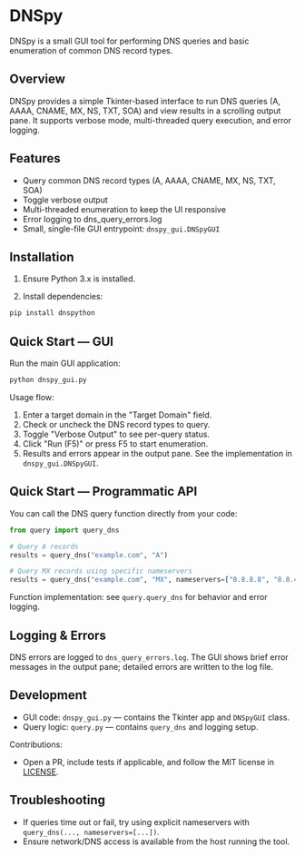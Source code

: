 # DNSpy

DNSpy is a small GUI tool for performing DNS queries and basic enumeration of common DNS record types.

## Overview

DNSpy provides a simple Tkinter-based interface to run DNS queries (A, AAAA, CNAME, MX, NS, TXT, SOA) and view results in a scrolling output pane. It supports verbose mode, multi-threaded query execution, and error logging.

## Features

- Query common DNS record types (A, AAAA, CNAME, MX, NS, TXT, SOA)
- Toggle verbose output
- Multi-threaded enumeration to keep the UI responsive
- Error logging to dns_query_errors.log
- Small, single-file GUI entrypoint: `dnspy_gui.DNSpyGUI`

## Installation

1. Ensure Python 3.x is installed.

2. Install dependencies:

```bash
pip install dnspython
```

## Quick Start — GUI

Run the main GUI application:

```bash
python dnspy_gui.py
```

Usage flow:

1. Enter a target domain in the "Target Domain" field.
2. Check or uncheck the DNS record types to query.
3. Toggle "Verbose Output" to see per-query status.
4. Click "Run (F5)" or press F5 to start enumeration.
5. Results and errors appear in the output pane. See the implementation in `dnspy_gui.DNSpyGUI`.

## Quick Start — Programmatic API

You can call the DNS query function directly from your code:

```python
from query import query_dns

# Query A records
results = query_dns("example.com", "A")

# Query MX records using specific nameservers
results = query_dns("example.com", "MX", nameservers=["8.8.8.8", "8.8.4.4"])
```

Function implementation: see `query.query_dns` for behavior and error logging.

## Logging & Errors

DNS errors are logged to `dns_query_errors.log`. The GUI shows brief error messages in the output pane; detailed errors are written to the log file.

## Development

- GUI code: `dnspy_gui.py` — contains the Tkinter app and `DNSpyGUI` class.
- Query logic: `query.py` — contains `query_dns` and logging setup.

Contributions:

- Open a PR, include tests if applicable, and follow the MIT license in [LICENSE](LICENSE).

## Troubleshooting

- If queries time out or fail, try using explicit nameservers with `query_dns(..., nameservers=[...])`.
- Ensure network/DNS access is available from the host running the tool.

